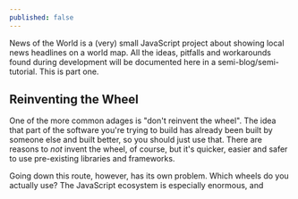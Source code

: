 ```yaml
---
published: false
---
```

News of the World is a (very) small JavaScript project about showing local news headlines on a world map. All the ideas, pitfalls and workarounds found during development will be documented here in a semi-blog/semi-tutorial. This is part one.

## Reinventing the Wheel

One of the more common adages is "don't reinvent the wheel". The idea that part of the software you're trying to build has already been built by someone else and built better, so you should just use that. There are reasons to _not_ invent the wheel, of course, but it's quicker, easier and safer to use pre-existing libraries and frameworks.

Going down this route, however, has its own problem. Which wheels do you actually use? The JavaScript ecosystem is especially enormous, and 